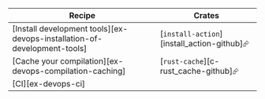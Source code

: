 | Recipe | Crates |
|--------|--------|
| [Install development tools][ex-devops-installation-of-development-tools] | [`install-action`][install_action-github]⮳ |
| [Cache your compilation][ex-devops-compilation-caching] | [`rust-cache`][c-rust_cache-github]⮳ |
| [CI][ex-devops-ci] | |
